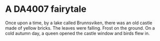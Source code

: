# A DA4007 fairytale
Once upon a time, by a lake called Brunnsviken, there was an old castle made of yellow bricks.
The leaves were falling.
Frost on the ground.
On a cold autumn day, a queen opened the castle window and birds flew in.
